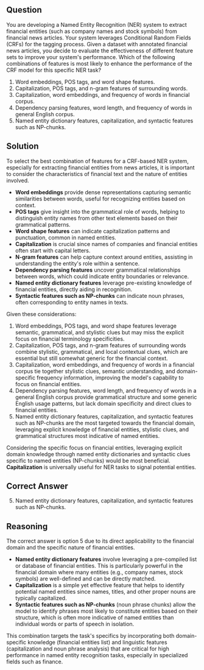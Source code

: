 ## Question
You are developing a Named Entity Recognition (NER) system to extract financial entities (such as company names and stock symbols) from financial news articles. Your system leverages Conditional Random Fields (CRFs) for the tagging process. Given a dataset with annotated financial news articles, you decide to evaluate the effectiveness of different feature sets to improve your system's performance. Which of the following combinations of features is most likely to enhance the performance of the CRF model for this specific NER task?

1. Word embeddings, POS tags, and word shape features.
2. Capitalization, POS tags, and n-gram features of surrounding words.
3. Capitalization, word embeddings, and frequency of words in financial corpus.
4. Dependency parsing features, word length, and frequency of words in general English corpus.
5. Named entity dictionary features, capitalization, and syntactic features such as NP-chunks.

## Solution

To select the best combination of features for a CRF-based NER system, especially for extracting financial entities from news articles, it is important to consider the characteristics of financial text and the nature of entities involved. 

- **Word embeddings** provide dense representations capturing semantic similarities between words, useful for recognizing entities based on context.
- **POS tags** give insight into the grammatical role of words, helping to distinguish entity names from other text elements based on their grammatical patterns.
- **Word shape features** can indicate capitalization patterns and punctuation, common in named entities.
- **Capitalization** is crucial since names of companies and financial entities often start with capital letters.
- **N-gram features** can help capture context around entities, assisting in understanding the entity's role within a sentence.
- **Dependency parsing features** uncover grammatical relationships between words, which could indicate entity boundaries or relevance.
- **Named entity dictionary features** leverage pre-existing knowledge of financial entities, directly aiding in recognition.
- **Syntactic features such as NP-chunks** can indicate noun phrases, often corresponding to entity names in texts.

Given these considerations:
1. Word embeddings, POS tags, and word shape features leverage semantic, grammatical, and stylistic clues but may miss the explicit focus on financial terminology specificities.
2. Capitalization, POS tags, and n-gram features of surrounding words combine stylistic, grammatical, and local contextual clues, which are essential but still somewhat generic for the financial context.
3. Capitalization, word embeddings, and frequency of words in a financial corpus tie together stylistic clues, semantic understanding, and domain-specific frequency information, improving the model's capability to focus on financial entities.
4. Dependency parsing features, word length, and frequency of words in a general English corpus provide grammatical structure and some generic English usage patterns, but lack domain specificity and direct clues to financial entities.
5. Named entity dictionary features, capitalization, and syntactic features such as NP-chunks are the most targeted towards the financial domain, leveraging explicit knowledge of financial entities, stylistic clues, and grammatical structures most indicative of named entities.

Considering the specific focus on financial entities, leveraging explicit domain knowledge through named entity dictionaries and syntactic clues specific to named entities (NP-chunks) would be most beneficial. **Capitalization** is universally useful for NER tasks to signal potential entities.

## Correct Answer

5. Named entity dictionary features, capitalization, and syntactic features such as NP-chunks.

## Reasoning

The correct answer is option 5 due to its direct applicability to the financial domain and the specific nature of financial entities. 

- **Named entity dictionary features** involve leveraging a pre-compiled list or database of financial entities. This is particularly powerful in the financial domain where many entities (e.g., company names, stock symbols) are well-defined and can be directly matched.
- **Capitalization** is a simple yet effective feature that helps to identify potential named entities since names, titles, and other proper nouns are typically capitalized.
- **Syntactic features such as NP-chunks** (noun phrase chunks) allow the model to identify phrases most likely to constitute entities based on their structure, which is often more indicative of named entities than individual words or parts of speech in isolation.

This combination targets the task's specifics by incorporating both domain-specific knowledge (financial entities list) and linguistic features (capitalization and noun phrase analysis) that are critical for high performance in named entity recognition tasks, especially in specialized fields such as finance.